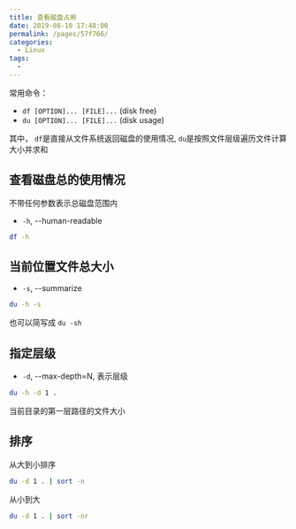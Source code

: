 ```yaml
---
title: 查看磁盘占用
date: 2019-08-10 17:48:00
permalink: /pages/57f766/
categories: 
  - Linux
tags: 
  - 
---
```


常用命令：
- `df [OPTION]... [FILE]...` (disk free)
- `du [OPTION]... [FILE]...` (disk usage)

其中， `df`是直接从文件系统返回磁盘的使用情况, `du`是按照文件层级遍历文件计算大小并求和


## 查看磁盘总的使用情况
不带任何参数表示总磁盘范围内
- `-h`, --human-readable
```sh
df -h
```

## 当前位置文件总大小
- `-s`, --summarize
```sh
du -h -s
```
也可以简写成 `du -sh`

## 指定层级
- `-d`, --max-depth=N, 表示层级
```sh
du -h -d 1 .
```
当前目录的第一层路径的文件大小

## 排序
从大到小排序
```sh
du -d 1 . | sort -n
```
从小到大
```sh
du -d 1 . | sort -nr
```

